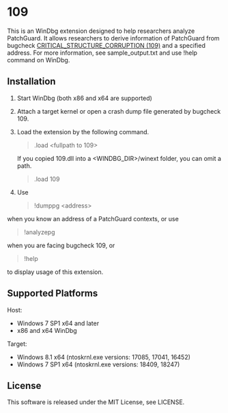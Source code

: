 109
==========================

This is an WinDbg extension designed to help researchers analyze PatchGuard. It allows researchers to derive information of PatchGuard from bugcheck [CRITICAL_STRUCTURE_CORRUPTION (109)](http://msdn.microsoft.com/en-ca/library/windows/hardware/ff557228(v=vs.85).aspx) and a specified address. For more information, see sample_output.txt and use !help command on WinDbg.

Installation
---------------
1. Start WinDbg (both x86 and x64 are supported)
1. Attach a target kernel or open a crash dump file generated by bugcheck 109.
1. Load the extension by the following command.

    > .load &lt;fullpath to 109&gt;

   If you copied 109.dll into a <WINDBG_DIR>/winext folder, you can omit a path.

    > .load 109

1. Use

   > !dumppg &lt;address&gt;

  when you know an address of a PatchGuard contexts, or use

 > !analyzepg

  when you are facing bugcheck 109, or

  > !help

   to display usage of this extension.

Supported Platforms
-----------------
Host:

- Windows 7 SP1 x64 and later
- x86 and x64 WinDbg

Target:

- Windows 8.1 x64 (ntoskrnl.exe versions: 17085, 17041, 16452)
- Windows 7 SP1 x64 (ntoskrnl.exe versions: 18409, 18247)

License
-----------------
This software is released under the MIT License, see LICENSE.

